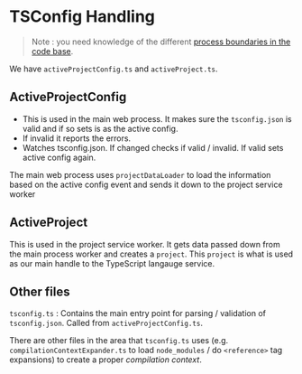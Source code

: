# TSConfig Handling

> Note : you need knowledge of the different [process boundaries in the code base][process].

We have `activeProjectConfig.ts` and `activeProject.ts`.

## ActiveProjectConfig

* This is used in the main web process. It makes sure the `tsconfig.json` is valid and if so sets is as the active config.
* If invalid it reports the errors.
* Watches tsconfig.json. If changed checks if valid / invalid. If valid sets active config again.

The main web process uses `projectDataLoader` to load the information based on the active config event and sends it down to the project service worker

## ActiveProject

This is used in the project service worker. It gets data passed down from the main process worker and creates a `project`. This `project` is what is used as our main handle to the TypeScript langauge service.

## Other files
`tsconfig.ts` : Contains the main entry point for parsing / validation of `tsconfig.json`. Called from `activeProjectConfig.ts`.

There are other files in the area that `tsconfig.ts` uses (e.g. `compilationContextExpander.ts` to load `node_modules` / do `<reference>` tag expansions) to create a proper *compilation context*.

[process]: (/contributing/async.md)
